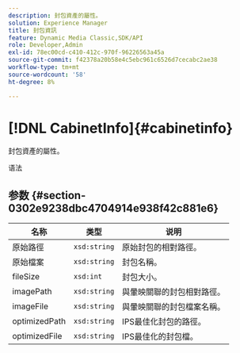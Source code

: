 ```yaml
---
description: 封包資產的屬性。
solution: Experience Manager
title: 封包資訊
feature: Dynamic Media Classic,SDK/API
role: Developer,Admin
exl-id: 78ec00cd-c410-412c-970f-96226563a45a
source-git-commit: f42378a20b58e4c5ebc961c6526d7cecabc2ae38
workflow-type: tm+mt
source-wordcount: '58'
ht-degree: 8%

---
```


# [!DNL CabinetInfo]{#cabinetinfo}

封包資產的屬性。

语法

## 参数 {#section-0302e9238dbc4704914e938f42c881e6}

| 名称 | 类型 | 说明 |
|---|---|---|
| 原始路徑 | `xsd:string` | 原始封包的相對路徑。 |
| 原始檔案 | `xsd:string` | 封包名稱。 |
| fileSize | `xsd:int` | 封包大小。 |
| imagePath | `xsd:string` | 與暈映關聯的封包相對路徑。 |
| imageFile | `xsd:string` | 與暈映關聯的封包檔案名稱。 |
| optimizedPath | `xsd:string` | IPS最佳化封包的路徑。 |
| optimizedFile | `xsd:string` | IPS最佳化的封包檔。 |
